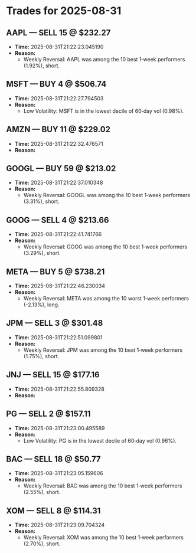 # Trades for 2025-08-31

## AAPL — SELL 15 @ $232.27
- **Time:** 2025-08-31T21:22:23.045190
- **Reason:**
  - Weekly Reversal: AAPL was among the 10 best 1‑week performers (1.92%), short.

## MSFT — BUY 4 @ $506.74
- **Time:** 2025-08-31T21:22:27.794503
- **Reason:**
  - Low Volatility: MSFT is in the lowest decile of 60‑day vol (0.98%).

## AMZN — BUY 11 @ $229.02
- **Time:** 2025-08-31T21:22:32.476571
- **Reason:**

## GOOGL — BUY 59 @ $213.02
- **Time:** 2025-08-31T21:22:37.010348
- **Reason:**
  - Weekly Reversal: GOOGL was among the 10 best 1‑week performers (3.31%), short.

## GOOG — SELL 4 @ $213.66
- **Time:** 2025-08-31T21:22:41.741766
- **Reason:**
  - Weekly Reversal: GOOG was among the 10 best 1‑week performers (3.29%), short.

## META — BUY 5 @ $738.21
- **Time:** 2025-08-31T21:22:46.230034
- **Reason:**
  - Weekly Reversal: META was among the 10 worst 1‑week performers (-2.13%), long.

## JPM — SELL 3 @ $301.48
- **Time:** 2025-08-31T21:22:51.099801
- **Reason:**
  - Weekly Reversal: JPM was among the 10 best 1‑week performers (1.75%), short.

## JNJ — SELL 15 @ $177.16
- **Time:** 2025-08-31T21:22:55.809328
- **Reason:**

## PG — SELL 2 @ $157.11
- **Time:** 2025-08-31T21:23:00.495589
- **Reason:**
  - Low Volatility: PG is in the lowest decile of 60‑day vol (0.96%).

## BAC — SELL 18 @ $50.77
- **Time:** 2025-08-31T21:23:05.159606
- **Reason:**
  - Weekly Reversal: BAC was among the 10 best 1‑week performers (2.55%), short.

## XOM — SELL 8 @ $114.31
- **Time:** 2025-08-31T21:23:09.704324
- **Reason:**
  - Weekly Reversal: XOM was among the 10 best 1‑week performers (2.70%), short.

